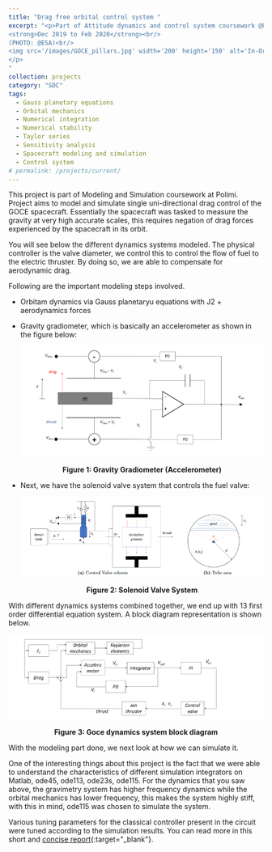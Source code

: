 ```yaml
---
title: "Drag free orbital control system "
excerpt: "<p>Part of Attitude dynamics and control system coursework @Polimi<br/>
<strong>Dec 2019 to Feb 2020</strong><br/>
(PHOTO: @ESA)<br/>
<img src='/images/GOCE_pillars.jpg' width='200' height='150' alt='In-Orbit Servicing Target Inspection'>
</p>
"
collection: projects
category: "SDC"
tags:
  - Gauss planetary equations
  - Orbital mechanics
  - Numerical integration
  - Numerical stability
  - Taylor series
  - Sensitivity analysis
  - Spacecraft modeling and simulation
  - Control system
# permalink: /projects/current/
---
```


This project is part of Modeling and Simulation coursework at Polimi.
Project aims to model and simulate single uni-directional drag control of the GOCE spacecraft. Essentially the spacecraft was tasked to measure the gravity at very high accurate scales, this requires negation of drag forces experienced by the spacecraft in its orbit. 

You will see below the different dynamics systems modeled. The physical controller is the valve diameter, we control this to control the flow of fuel to the electric thruster. By doing so, we are able to compensate for aerodynamic drag.

Following are the important modeling steps involved.
- Orbitam dynamics via Gauss planetaryu equations with J2 + aerodynamics forces
- Gravity gradiometer, which is basically an accelerometer as shown in the figure below:

  <div style="text-align: center; margin-top: 10px;">
    <img src="/images/GOCE_accelorometer.png" alt="Gravity Gradiometer" style="max-width: 100%; height: auto;">
    <p><strong>Figure 1: Gravity Gradiometer (Accelerometer)</strong></p>
  </div>

- Next, we have the solenoid valve system that controls the fuel valve:

  <div style="text-align: center; margin-top: 10px;">
    <img src="/images/GOCE_solenoid_valve.png" alt="Solenoid Valve System" style="max-width: 100%; height: auto;">
    <p><strong>Figure 2: Solenoid Valve System</strong></p>
  </div>

With different dynamics systems combined together, we end up with 13 first order differential equation system. A block diagram representation is shown below. 
  <div style="text-align: center; margin-top: 10px;">
    <img src="/images/GOCE_BLOCK.png" alt="Goce block diagram" style="max-width: 100%; height: auto;">
    <p><strong>Figure 3: Goce dynamics system block diagram</strong></p>
  </div>
With the modeling part done, we next look at how we can simulate it.

One of the interesting things about this project is the fact that we were able to understand the characteristics of different simulation integrators on Matlab, ode45, ode113, ode23s, ode115. For the dynamics that you saw above,  the gravimetry system has higher frequency dynamics while the orbital mechanics has lower frequency, this makes the system highly stiff, with this in mind, ode115 was chosen to simulate the system. 

Various tuning parameters for the classical controller present in the circuit were tuned according to the simulation results. You can read more in this short and [concise report](https://drive.google.com/file/d/1IEg0pgLE8COlaYaMVE8NSF560V4Mlp_t/view?usp=sharing){:target="_blank"}. 







